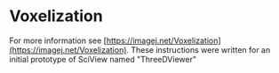 # Voxelization

For more information see [https://imagej.net/Voxelization](https://imagej.net/Voxelization). These instructions were written for an initial prototype of SciView named "ThreeDViewer"

